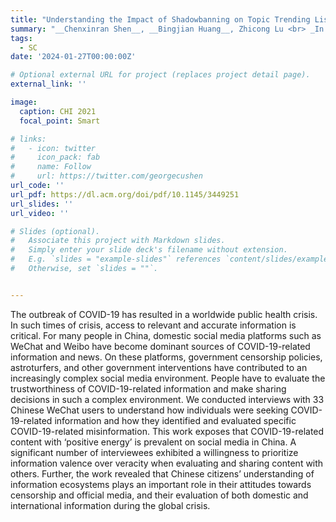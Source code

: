 ```yaml
---
title: "Understanding the Impact of Shadowbanning on Topic Trending Lists Using Large-Scale Weibo Data"
summary: "__Chenxinran Shen__, __Bingjian Huang__, Zhicong Lu <br> _In submission to CHI2025_ <br> "
tags:
  - SC
date: '2024-01-27T00:00:00Z'

# Optional external URL for project (replaces project detail page).
external_link: ''

image:
  caption: CHI 2021
  focal_point: Smart

# links:
#   - icon: twitter
#     icon_pack: fab
#     name: Follow
#     url: https://twitter.com/georgecushen
url_code: ''
url_pdf: https://dl.acm.org/doi/pdf/10.1145/3449251
url_slides: ''
url_video: ''

# Slides (optional).
#   Associate this project with Markdown slides.
#   Simply enter your slide deck's filename without extension.
#   E.g. `slides = "example-slides"` references `content/slides/example-slides.md`.
#   Otherwise, set `slides = ""`.


---
```

The outbreak of COVID-19 has resulted in a worldwide public health crisis. In such times of crisis, access to relevant and accurate information is critical. For many people in China, domestic social media platforms such as WeChat and Weibo have become dominant sources of COVID-19-related information and news. On these platforms, government censorship policies, astroturfers, and other government interventions have contributed to an increasingly complex social media environment. People have to evaluate the trustworthiness of COVID-19-related information and make sharing decisions in such a complex environment. We conducted interviews with 33 Chinese WeChat users to understand how individuals were seeking COVID-19-related information and how they identified and evaluated specific COVID-19-related misinformation. This work exposes that COVID-19-related content with ‘positive energy’ is prevalent on social media in China. A significant number of interviewees exhibited a willingness to prioritize information valence over veracity when evaluating and sharing content with others. Further, the work revealed that Chinese citizens’ understanding of information ecosystems plays an important role in their attitudes towards censorship and official media, and their evaluation of both domestic and international information during the global crisis.


